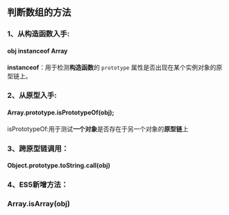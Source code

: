 ## 判断数组的方法

### 1、从构造函数入手:

#### obj instanceof Array

**instanceof**：用于检测**构造函数**的 `prototype` 属性是否出现在某个实例对象的原型链上。



### 2、从原型入手:

#### Array.prototype.isPrototypeOf(obj);

isPrototypeOf:用于测试**一个对象**是否存在于另一个对象的**原型链**上



### 3、跨原型链调用：

#### Object.prototype.toString.call(obj)



### 4、ES5新增方法：

### Array.isArray(obj)







